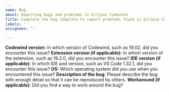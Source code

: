 ```yaml
---
name: Bug
about: Reporting bugs and problems in Eclipse Codewind
title: Complete the bug template to report problems found in Eclipse Codewind.
labels: ''
assignees: ''

---
```


**Codewind version:** In which version of Codewind, such as 19.02, did you encounter this issue?
**Extension version (if applicable):** In which version of the extension, such as 19.2.0, did you encounter this issue?
**IDE version (if applicable):** In which IDE and version, such as VS Code 1.32.1, did you encounter this issue?
**OS:** Which operating system did you use when you encountered this issue?
**Description of the bug:** Please describe the bug with enough detail so that it can be reproduced by others.
**Workaround (if applicable):** Did you find a way to work around the bug?